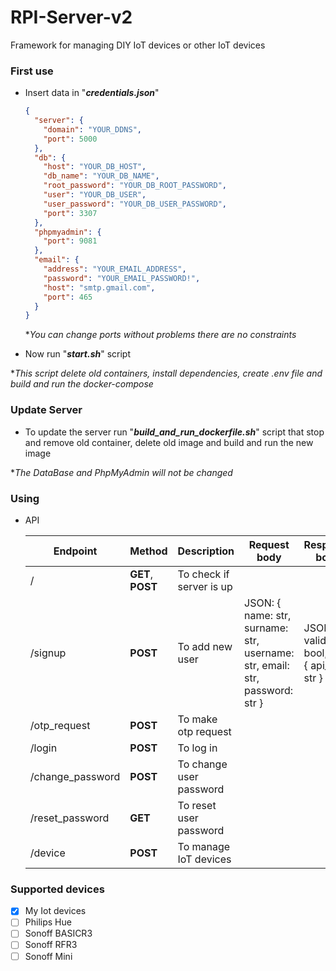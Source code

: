 # RPI-Server-v2
Framework for managing DIY IoT devices or other IoT devices

### First use

- Insert data in "*__credentials.json__*"
    
    ```json
    {
      "server": {
        "domain": "YOUR_DDNS",
        "port": 5000
      },
      "db": {
        "host": "YOUR_DB_HOST",
        "db_name": "YOUR_DB_NAME",
        "root_password": "YOUR_DB_ROOT_PASSWORD",
        "user": "YOUR_DB_USER",
        "user_password": "YOUR_DB_USER_PASSWORD",
        "port": 3307
      },
      "phpmyadmin": {
        "port": 9081
      },
      "email": {
        "address": "YOUR_EMAIL_ADDRESS",
        "password": "YOUR_EMAIL_PASSWORD!",
        "host": "smtp.gmail.com",
        "port": 465
      }
    }
    ```
  
  **You can change ports without problems there are no constraints*
  
- Now run "*__start.sh__*" script

**This script delete old containers, install dependencies, create .env file and build and run the docker-compose*

### Update Server
- To update the server run "*__build_and_run_dockerfile.sh__*" script that stop and remove old container, delete old image and build and run the new image

**The DataBase and PhpMyAdmin will not be changed*

### Using

- API

    | Endpoint | Method | Description | Request body | Response body | 
    | --- | --- | --- | --- | --- |
    | / | __GET__, __POST__ | To check if server is up |  |  |
    | /signup | __POST__ | To add new user | JSON: { name: str, surname: str, username: str, email: str, password: str } | JSON: { valid: bool, info: { api_key: str } } |
    | /otp_request | __POST__ | To make otp request |  |  |
    | /login | __POST__ | To log in |  |  |
    | /change_password | __POST__ | To change user password |  |  |
    | /reset_password | __GET__ | To reset user password |  |  |
    | /device | __POST__ | To manage IoT devices |  |  |

### Supported devices

- [X] My Iot devices
- [ ] Philips Hue
- [ ] Sonoff BASICR3
- [ ] Sonoff RFR3
- [ ] Sonoff Mini
